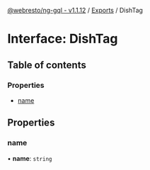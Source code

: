 [@webresto/ng-gql - v1.1.12](../README.md) / [Exports](../modules.md) / DishTag

# Interface: DishTag

## Table of contents

### Properties

- [name](DishTag.md#name)

## Properties

### name

• **name**: `string`
